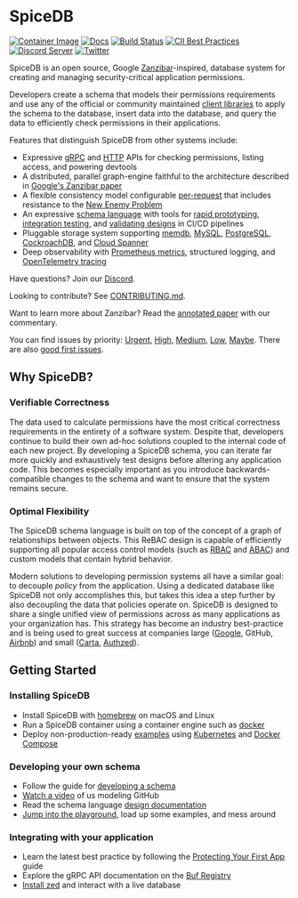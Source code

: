 # SpiceDB

[![Container Image](https://img.shields.io/github/v/release/authzed/spicedb?color=%232496ED&label=container&logo=docker "Container Image")](https://hub.docker.com/r/authzed/spicedb/tags)
[![Docs](https://img.shields.io/badge/docs-authzed.com-%234B4B6C "Authzed Documentation")](https://docs.authzed.com)
[![Build Status](https://github.com/authzed/spicedb/workflows/Build%20&%20Test/badge.svg "GitHub Actions")](https://github.com/authzed/spicedb/actions)
[![CII Best Practices](https://bestpractices.coreinfrastructure.org/projects/6348/badge)](https://bestpractices.coreinfrastructure.org/projects/6348)
[![Discord Server](https://img.shields.io/discord/844600078504951838?color=7289da&logo=discord "Discord Server")](https://discord.gg/jTysUaxXzM)
[![Twitter](https://img.shields.io/twitter/follow/authzed?color=%23179CF0&logo=twitter&style=flat-square&label=@authzed "@authzed on Twitter")](https://twitter.com/authzed)

SpiceDB is an open source, Google [Zanzibar]-inspired, database system for creating and managing security-critical application permissions.

Developers create a schema that models their permissions requirements and use any of the official or community maintained [client libraries] to apply the schema to the database, insert data into the database, and query the data to efficiently check permissions in their applications.

[client libraries]: https://github.com/authzed/awesome-spicedb

Features that distinguish SpiceDB from other systems include:

- Expressive [gRPC] and [HTTP] APIs for checking permissions, listing access, and powering devtools
- A distributed, parallel graph-engine faithful to the architecture described in [Google's Zanzibar paper]
- A flexible consistency model configurable [per-request] that includes resistance to the [New Enemy Problem]
- An expressive [schema language] with tools for [rapid prototyping], [integration testing], and [validating designs] in CI/CD pipelines
- Pluggable storage system supporting [memdb], [MySQL], [PostgreSQL], [CockroachDB], and [Cloud Spanner]
- Deep observability with [Prometheus metrics], structured logging, and [OpenTelemetry tracing]

[gRPC]: https://buf.build/authzed/api/docs/main:authzed.api.v1
[Zanzibar]: https://authzed.com/blog/what-is-zanzibar/
[HTTP]: https://app.swaggerhub.com/apis-docs/authzed/authzed/1.0
[Google's Zanzibar paper]: https://authzed.com/blog/what-is-zanzibar/
[per-request]: https://docs.authzed.com/reference/api-consistency
[New Enemy Problem]: https://authzed.com/blog/new-enemies/
[schema language]: https://docs.authzed.com/guides/schema
[rapid prototyping]: https://play.authzed.com
[integration testing]: https://github.com/authzed/action-spicedb
[validating designs]: https://github.com/authzed/action-spicedb-validate
[memdb]: https://github.com/hashicorp/go-memdb
[MySQL]: https://www.mysql.com
[PostgreSQL]: https://www.postgresql.org
[CockroachDB]: https://github.com/cockroachdb/cockroach
[Cloud Spanner]: https://cloud.google.com/spanner
[Prometheus metrics]: https://prometheus.io
[OpenTelemetry tracing]: https://opentelemetry.io

Have questions? Join our [Discord].

Looking to contribute? See [CONTRIBUTING.md].

Want to learn more about Zanzibar? Read the [annotated paper] with our commentary.

You can find issues by priority: [Urgent], [High], [Medium], [Low], [Maybe].
There are also [good first issues].

[Discord]: https://authzed.com/discord
[CONTRIBUTING.md]: https://github.com/authzed/spicedb/blob/main/CONTRIBUTING.md
[annotated paper]: https://zanzibar.tech
[Urgent]: https://github.com/authzed/spicedb/labels/priority%2F0%20urgent
[High]: https://github.com/authzed/spicedb/labels/priority%2F1%20high
[Medium]: https://github.com/authzed/spicedb/labels/priority%2F2%20medium
[Low]: https://github.com/authzed/spicedb/labels/priority%2F3%20low
[Maybe]: https://github.com/authzed/spicedb/labels/priority%2F4%20maybe
[good first issues]: https://github.com/authzed/spicedb/labels/hint%2Fgood%20first%20issue

## Why SpiceDB?

### Verifiable Correctness

The data used to calculate permissions have the most critical correctness requirements in the entirety of a software system.
Despite that, developers continue to build their own ad-hoc solutions coupled to the internal code of each new project.
By developing a SpiceDB schema, you can iterate far more quickly and exhaustively test designs before altering any application code.
This becomes especially important as you introduce backwards-compatible changes to the schema and want to ensure that the system remains secure.

### Optimal Flexibility

The SpiceDB schema language is built on top of the concept of a graph of relationships between objects.
This ReBAC design is capable of efficiently supporting all popular access control models (such as [RBAC] and [ABAC]) and custom models that contain hybrid behavior.

Modern solutions to developing permission systems all have a similar goal: to decouple _policy_ from the application.
Using a dedicated database like SpiceDB not only accomplishes this, but takes this idea a step further by also decoupling the data that policies operate on.
SpiceDB is designed to share a single unified view of permissions across as many applications as your organization has.
This strategy has become an industry best-practice and is being used to great success at companies large ([Google], GitHub, [Airbnb]) and small ([Carta], [Authzed]).

[RBAC]: https://docs.authzed.com/concepts/authz#what-is-rbac
[ABAC]: https://docs.authzed.com/concepts/authz#what-is-abac
[Google]: https://research.google/pubs/pub48190/
[Airbnb]: https://medium.com/airbnb-engineering/himeji-a-scalable-centralized-system-for-authorization-at-airbnb-341664924574
[Carta]: https://medium.com/building-carta/authz-cartas-highly-scalable-permissions-system-782a7f2c840f
[Authzed]: https://authzed.com

## Getting Started

### Installing SpiceDB

- Install SpiceDB with [homebrew] on macOS and Linux
- Run a SpiceDB container using a container engine such as [docker]
- Deploy non-production-ready [examples] using [Kubernetes] and [Docker Compose]

[homebrew]: https://docs.authzed.com/spicedb/installing#brew
[docker]: https://docs.authzed.com/spicedb/installing#docker
[examples]: https://github.com/authzed/examples
[Docker Compose]: https://github.com/authzed/examples/tree/main/datastores
[Kubernetes]: https://github.com/authzed/examples/tree/main/kubernetes

### Developing your own schema

- Follow the guide for [developing a schema]
- [Watch a video] of us modeling GitHub
- Read the schema language [design documentation]
- [Jump into the playground], load up some examples, and mess around

[developing a schema]: https://docs.authzed.com/guides/schema
[Watch a video]: https://www.youtube.com/watch?v=x3-B9-ICj0w
[design documentation]: https://docs.authzed.com/reference/schema-lang
[Jump into the playground]: https://play.authzed.com

### Integrating with your application

- Learn the latest best practice by following the [Protecting Your First App] guide
- Explore the gRPC API documentation on the [Buf Registry]
- [Install zed] and interact with a live database

[Protecting Your First App]: https://docs.authzed.com/guides/first-app
[Buf Registry]: https://buf.build/authzed/api/docs
[Install zed]: https://github.com/authzed/zed
